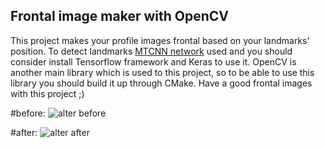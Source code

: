 ## Frontal image maker with OpenCV

This project makes your profile images frontal based on your landmarks' position. To detect landmarks [MTCNN network](https://github.com/ipazc/mtcnn) used and you should consider install Tensorflow framework and Keras to use it. OpenCV is another main library which is used to this project, so to be able to use this library you should build it up through CMake. Have a good frontal images with this project ;)


#before:
![alter before](https://i.pinimg.com/originals/07/c4/7d/07c47d934b12ebf3b2688fd9c8ee3c7b.jpg)

#after:
![alter after](https://i.ibb.co/3F5HcG0/rotated-img3.jpg)